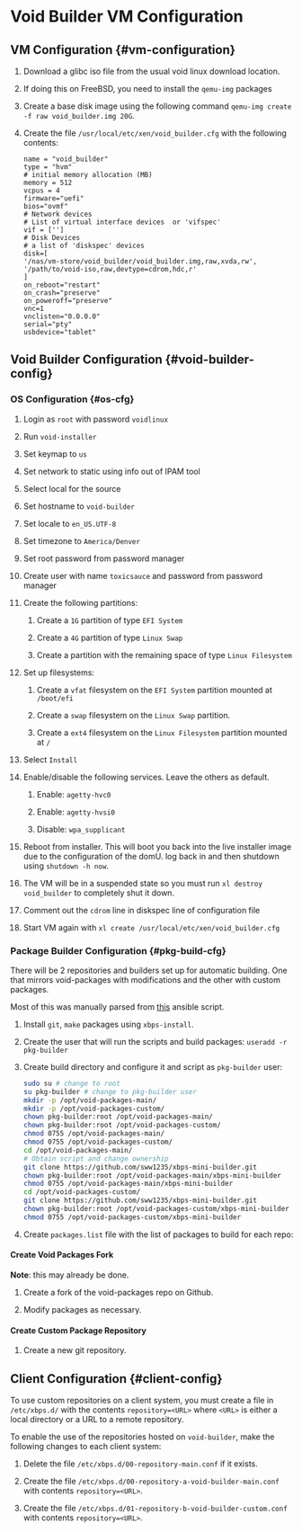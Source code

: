 # Void Builder VM Configuration

## VM Configuration {#vm-configuration}

1.	Download a glibc iso file from the usual void linux download location.

2.	If doing this on FreeBSD, you need to install the `qemu-img` packages

3.	Create a base disk image using the following command `qemu-img create -f
	raw void_builder.img 20G`.

4.	Create the file `/usr/local/etc/xen/void_builder.cfg` with the following
	contents:

	```config
	name = "void_builder"
	type = "hvm"
	# initial memory allocation (MB)
	memory = 512
	vcpus = 4
	firmware="uefi"
	bios="ovmf"
	# Network devices
	# List of virtual interface devices  or 'vifspec'
	vif = ['']
	# Disk Devices
	# a list of 'diskspec' devices
	disk=[
	'/nas/vm-store/void_builder/void_builder.img,raw,xvda,rw',
	'/path/to/void-iso,raw,devtype=cdrom,hdc,r'
	]
	on_reboot="restart"
	on_crash="preserve"
	on_poweroff="preserve"
	vnc=1
	vnclisten="0.0.0.0"
	serial="pty"
	usbdevice="tablet"
	```

## Void Builder Configuration {#void-builder-config}

### OS Configuration {#os-cfg}

1.	Login as `root` with password `voidlinux`

2.	Run `void-installer`

3.	Set keymap to `us`

4.	Set network to static using info out of IPAM tool

5.	Select local for the source

6.	Set hostname to `void-builder`

7.	Set locale to `en_US.UTF-8`

8.	Set timezone to `America/Denver`

9.	Set root password from password manager

10.	Create user with name `toxicsauce` and password from password manager

11.	Create the following partitions:

	1.	Create a `1G` partition of type `EFI System`

	2.	Create a `4G` partition of type `Linux Swap`

	3.	Create a partition with the remaining space of type `Linux Filesystem`

12.	Set up filesystems:

	1.	Create a `vfat` filesystem on the `EFI System` partition mounted at
		`/boot/efi`

	2.	Create a `swap` filesystem on the `Linux Swap` partition.

	3.	Create a `ext4` filesystem on the `Linux Filesystem` partition mounted
		at `/`

13.	Select `Install`

14.	Enable/disable the following services. Leave the others as default.

	1.	Enable: `agetty-hvc0`

	2.	Enable: `agetty-hvsi0`

	3.	Disable: `wpa_supplicant`

15.	Reboot from installer. This will boot you back into the live installer
	image due to the configuration of the domU. log back in and then shutdown
	using `shutdown -h now`.

16.	The VM will be in a suspended state so you must run `xl destroy
	void_builder` to completely shut it down.

17.	Comment out the `cdrom` line in diskspec line of configuration file

18.	Start VM again with `xl create /usr/local/etc/xen/void_builder.cfg`

### Package Builder Configuration {#pkg-build-cfg}

There will be 2 repositories and builders set up for automatic building. One
that mirrors void-packages with modifications and the other with custom
packages.

Most of this was manually parsed from
[this](https://github.com/void-ansible-roles/xbps-mini-builder/blob/master/tasks/main.yml)
ansible script.

1.	Install `git`, `make` packages using `xbps-install`.

2.	Create the user that will run the scripts and build packages: `useradd -r pkg-builder`

3.	Create build directory and configure it and script as `pkg-builder` user:

	```sh
	sudo su # change to root
	su pkg-builder # change to pkg-builder user
	mkdir -p /opt/void-packages-main/
	mkdir -p /opt/void-packages-custom/
	chown pkg-builder:root /opt/void-packages-main/
	chown pkg-builder:root /opt/void-packages-custom/
	chmod 0755 /opt/void-packages-main/
	chmod 0755 /opt/void-packages-custom/
	cd /opt/void-packages-main/
	# Obtain script and change ownership
	git clone https://github.com/sww1235/xbps-mini-builder.git
	chown pkg-builder:root /opt/void-packages-main/xbps-mini-builder
	chmod 0755 /opt/void-packages-main/xbps-mini-builder
	cd /opt/void-packages-custom/
	git clone https://github.com/sww1235/xbps-mini-builder.git
	chown pkg-builder:root /opt/void-packages-custom/xbps-mini-builder
	chmod 0755 /opt/void-packages-custom/xbps-mini-builder
	```

4.	Create `packages.list` file with the list of packages to build for each repo:

#### Create Void Packages Fork

**Note**: this may already be done.

1.	Create a fork of the void-packages repo on Github.

2.	Modify packages as necessary.

#### Create Custom Package Repository

1.	Create a new git repository.

## Client Configuration {#client-config}

To use custom repositories on a client system, you must create a file in `/etc/xbps.d/` with the contents `repository=<URL>` where `<URL>` is either a local directory or a URL to a remote repository.

To enable the use of the repositories hosted on `void-builder`, make the following changes to each client system:

1.	Delete the file `/etc/xbps.d/00-repository-main.conf` if it exists.

2.	Create the file `/etc/xbps.d/00-repository-a-void-builder-main.conf` with contents `repository=<URL>`.

3.	Create the file `/etc/xbps.d/01-repository-b-void-builder-custom.conf` with contents `repository=<URL>`.

